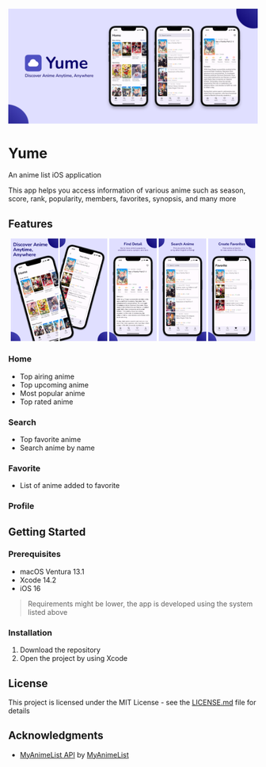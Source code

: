![Yume](readme/feature-graphic.jpg "Yume")

# Yume
 An anime list iOS application

This app helps you access information of various anime such as season, score, rank, popularity, members, favorites, synopsis, and many more

## Features

<p align="center">
 <img src="readme/screen-1.jpg" width="19%">
 <img src="readme/screen-2.jpg" width="19%">
 <img src="readme/screen-3.jpg" width="19%">
 <img src="readme/screen-4.jpg" width="19%">
 <img src="readme/screen-5.jpg" width="19%">
</p>

### Home
- Top airing anime
- Top upcoming anime
- Most popular anime
- Top rated anime

### Search
- Top favorite anime
- Search anime by name

### Favorite
- List of anime added to favorite

### Profile

## Getting Started

### Prerequisites

* macOS Ventura 13.1
* Xcode 14.2
* iOS 16
> Requirements might be lower, the app is developed using the system listed above

### Installation

1. Download the repository
2. Open the project by using Xcode

## License

This project is licensed under the MIT License - see the [LICENSE.md](https://github.com/bryanless/Yume-Swift/blob/main/LICENSE) file for details

## Acknowledgments

* [MyAnimeList API](https://myanimelist.net/apiconfig/references/api/v2) by [MyAnimeList](https://myanimelist.net)
